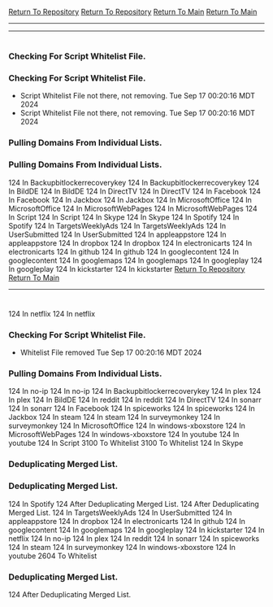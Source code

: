 [Return To Repository](https://github.com/DigitalWarrior/piholeparser/)
[Return To Repository](https://github.com/DigitalWarrior/piholeparser/)
[Return To Main](https://github.com/DigitalWarrior/piholeparser/blob/master/RecentRunLogs/Mainlog.md)
[Return To Main](https://github.com/DigitalWarrior/piholeparser/blob/master/RecentRunLogs/Mainlog.md)
____________________________________
____________________________________
# 
# 
### Checking For Script Whitelist File.
### Checking For Script Whitelist File.
* Script Whitelist File not there, not removing. Tue Sep 17 00:20:16 MDT 2024
* Script Whitelist File not there, not removing. Tue Sep 17 00:20:16 MDT 2024
### Pulling Domains From Individual Lists.
### Pulling Domains From Individual Lists.
124 In Backupbitlockerrecoverykey
124 In Backupbitlockerrecoverykey
124 In BildDE
124 In BildDE
124 In DirectTV
124 In DirectTV
124 In Facebook
124 In Facebook
124 In Jackbox
124 In Jackbox
124 In MicrosoftOffice
124 In MicrosoftOffice
124 In MicrosoftWebPages
124 In MicrosoftWebPages
124 In Script
124 In Script
124 In Skype
124 In Skype
124 In Spotify
124 In Spotify
124 In TargetsWeeklyAds
124 In TargetsWeeklyAds
124 In UserSubmitted
124 In UserSubmitted
124 In appleappstore
124 In appleappstore
124 In dropbox
124 In dropbox
124 In electronicarts
124 In electronicarts
124 In github
124 In github
124 In googlecontent
124 In googlecontent
124 In googlemaps
124 In googlemaps
124 In googleplay
124 In googleplay
124 In kickstarter
124 In kickstarter
[Return To Repository](https://github.com/DigitalWarrior/piholeparser/)
[Return To Main](https://github.com/DigitalWarrior/piholeparser/blob/master/RecentRunLogs/Mainlog.md)
____________________________________
# 
124 In netflix
124 In netflix
### Checking For Script Whitelist File.
* Whitelist File removed Tue Sep 17 00:20:16 MDT 2024
### Pulling Domains From Individual Lists.
124 In no-ip
124 In no-ip
124 In Backupbitlockerrecoverykey
124 In plex
124 In plex
124 In BildDE
124 In reddit
124 In reddit
124 In DirectTV
124 In sonarr
124 In sonarr
124 In Facebook
124 In spiceworks
124 In spiceworks
124 In Jackbox
124 In steam
124 In steam
124 In surveymonkey
124 In surveymonkey
124 In MicrosoftOffice
124 In windows-xboxstore
124 In MicrosoftWebPages
124 In windows-xboxstore
124 In youtube
124 In youtube
124 In Script
3100 To Whitelist
3100 To Whitelist
124 In Skype
### Deduplicating Merged List.
### Deduplicating Merged List.
124 In Spotify
124 After Deduplicating Merged List.
124 After Deduplicating Merged List.
124 In TargetsWeeklyAds
124 In UserSubmitted
124 In appleappstore
124 In dropbox
124 In electronicarts
124 In github
124 In googlecontent
124 In googlemaps
124 In googleplay
124 In kickstarter
124 In netflix
124 In no-ip
124 In plex
124 In reddit
124 In sonarr
124 In spiceworks
124 In steam
124 In surveymonkey
124 In windows-xboxstore
124 In youtube
2604 To Whitelist
### Deduplicating Merged List.
124 After Deduplicating Merged List.
